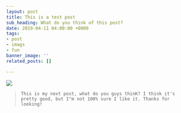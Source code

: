 ```yaml
---
layout: post
title: This is a test post
sub_heading: What do you think of this post?
date: 2019-04-11 04:00:00 +0000
tags:
- post
- imags
- fun
banner_image: ''
related_posts: []

---
```

![](/uploads/2017/11/14/andrew-robles-300868.jpg)

>     This is my next post, what do you guys thinK? I think it's pretty good, but I"m not 100% sure I like it. Thanks for looking!